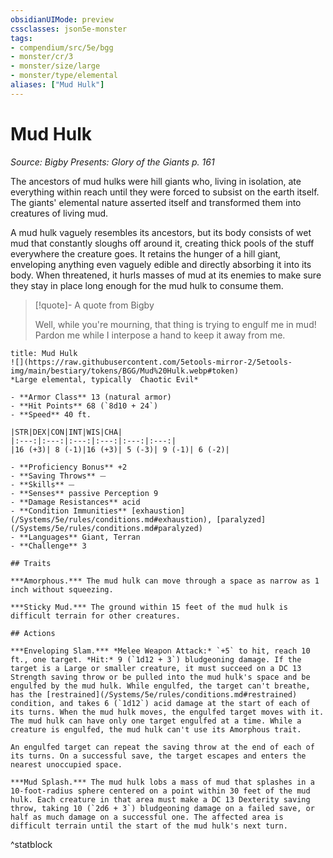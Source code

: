 ```yaml
---
obsidianUIMode: preview
cssclasses: json5e-monster
tags:
- compendium/src/5e/bgg
- monster/cr/3
- monster/size/large
- monster/type/elemental
aliases: ["Mud Hulk"]
---
```

# Mud Hulk
*Source: Bigby Presents: Glory of the Giants p. 161*  

The ancestors of mud hulks were hill giants who, living in isolation, ate everything within reach until they were forced to subsist on the earth itself. The giants' elemental nature asserted itself and transformed them into creatures of living mud.

A mud hulk vaguely resembles its ancestors, but its body consists of wet mud that constantly sloughs off around it, creating thick pools of the stuff everywhere the creature goes. It retains the hunger of a hill giant, enveloping anything even vaguely edible and directly absorbing it into its body. When threatened, it hurls masses of mud at its enemies to make sure they stay in place long enough for the mud hulk to consume them.

> [!quote]- A quote from Bigby  
> 
> Well, while you're mourning, that thing is trying to engulf me in mud! Pardon me while I interpose a hand to keep it away from me.


```ad-statblock
title: Mud Hulk
![](https://raw.githubusercontent.com/5etools-mirror-2/5etools-img/main/bestiary/tokens/BGG/Mud%20Hulk.webp#token)
*Large elemental, typically  Chaotic Evil*

- **Armor Class** 13 (natural armor)
- **Hit Points** 68 (`8d10 + 24`)
- **Speed** 40 ft.

|STR|DEX|CON|INT|WIS|CHA|
|:---:|:---:|:---:|:---:|:---:|:---:|
|16 (+3)| 8 (-1)|16 (+3)| 5 (-3)| 9 (-1)| 6 (-2)|

- **Proficiency Bonus** +2
- **Saving Throws** ⏤
- **Skills** ⏤
- **Senses** passive Perception 9
- **Damage Resistances** acid
- **Condition Immunities** [exhaustion](/Systems/5e/rules/conditions.md#exhaustion), [paralyzed](/Systems/5e/rules/conditions.md#paralyzed)
- **Languages** Giant, Terran
- **Challenge** 3

## Traits

***Amorphous.*** The mud hulk can move through a space as narrow as 1 inch without squeezing.

***Sticky Mud.*** The ground within 15 feet of the mud hulk is difficult terrain for other creatures.

## Actions

***Enveloping Slam.*** *Melee Weapon Attack:* `+5` to hit, reach 10 ft., one target. *Hit:* 9 (`1d12 + 3`) bludgeoning damage. If the target is a Large or smaller creature, it must succeed on a DC 13 Strength saving throw or be pulled into the mud hulk's space and be engulfed by the mud hulk. While engulfed, the target can't breathe, has the [restrained](/Systems/5e/rules/conditions.md#restrained) condition, and takes 6 (`1d12`) acid damage at the start of each of its turns. When the mud hulk moves, the engulfed target moves with it. The mud hulk can have only one target engulfed at a time. While a creature is engulfed, the mud hulk can't use its Amorphous trait.

An engulfed target can repeat the saving throw at the end of each of its turns. On a successful save, the target escapes and enters the nearest unoccupied space.

***Mud Splash.*** The mud hulk lobs a mass of mud that splashes in a 10-foot-radius sphere centered on a point within 30 feet of the mud hulk. Each creature in that area must make a DC 13 Dexterity saving throw, taking 10 (`2d6 + 3`) bludgeoning damage on a failed save, or half as much damage on a successful one. The affected area is difficult terrain until the start of the mud hulk's next turn.
```
^statblock